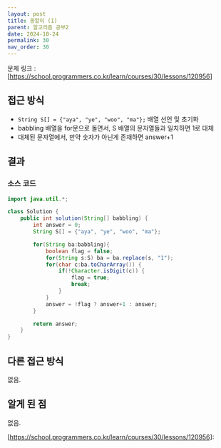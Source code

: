 ```yaml
---
layout: post
title: 옹알이 (1)
parent: 알고리즘 공부2
date: 2024-10-24
permalink: 30
nav_order: 30
---
```


문제 링크 : [https://school.programmers.co.kr/learn/courses/30/lessons/120956]

## 접근 방식

- `String S[] = {"aya", "ye", "woo", "ma"};` 배열 선언 및 초기화
- babbling 배열을 for문으로 돌면서, S 배열의 문자열들과 일치하면 1로 대체
- 대체된 문자열에서, 만약 숫자가 아닌게 존재하면 answer+1

## 결과

### 소스 코드

```java
import java.util.*;

class Solution {
    public int solution(String[] babbling) {
        int answer = 0;
        String S[] = {"aya", "ye", "woo", "ma"};

        for(String ba:babbling){
            boolean flag = false;
            for(String s:S) ba = ba.replace(s, "1");
            for(char c:ba.toCharArray()) {
                if(!Character.isDigit(c)) {
                    flag = true;
                    break;
                }
            }
            answer = !flag ? answer+1 : answer;
        }

        return answer;
    }
}
```

## 다른 접근 방식

없음.

## 알게 된 점

없음.

[https://school.programmers.co.kr/learn/courses/30/lessons/120956]:
